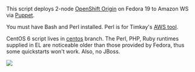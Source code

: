 This script deploys 2-node [OpenShift Origin] on Fedora 19 to Amazon WS via [Puppet](http://openshift.github.io/documentation/oo_deployment_guide_puppet.html).

You must have Bash and Perl installed. Perl is for Timkay's [AWS tool](https://github.com/timkay/aws).

CentOS 6 script lives in [centos](https://github.com/arkadijs/openshift-inception/tree/centos) branch. The Perl, PHP, Ruby runtimes supplied in EL are noticeable older than those provided by Fedora, thus some quickstarts won't work. Also, no JBoss.

<img src="https://dl.dropboxusercontent.com/u/49056683/OpenShift-Origin.png" margin-top="1em" />

[OpenShift Origin]: http://openshift.github.io/documentation/

